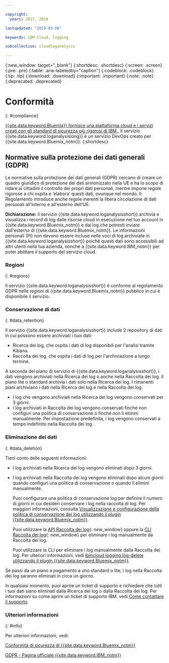 ```yaml
---

copyright:
  years: 2017, 2019

lastupdated: "2019-03-06"

keywords: IBM Cloud, logging

subcollection: cloudloganalysis

---
```


{:new_window: target="_blank"}
{:shortdesc: .shortdesc}
{:screen: .screen}
{:pre: .pre}
{:table: .aria-labeledby="caption"}
{:codeblock: .codeblock}
{:tip: .tip}
{:download: .download}
{:important: .important}
{:note: .note}
{:deprecated: .deprecated}


# Conformità
{: #compliance}

[ {{site.data.keyword.Bluemix}} fornisce una piattaforma cloud e i servizi creati con gli standard di sicurezza più rigorosi di IBM.](/docs/security/compliance.html#compliance). Il servizio {{site.data.keyword.loganalysislong}} è un servizio DevOps creato per {{site.data.keyword.Bluemix_notm}}. 
{:shortdesc}


## Normative sulla protezione dei dati generali (GDPR)

Le normative sulla protezione dei dati generali (GDPR) cercano di creare un quadro giuridico di protezione dei dati armonizzato nella UE e ha lo scopo di ridare ai cittadini il controllo dei propri dati personali, mentre impone regole rigorose a chi ospita e ‘elabora’ questi dati, ovunque nel mondo. Il Regolamento introduce anche regole inerenti la libera circolazione di dati personali all'interno e all'esterno dell'UE. 

**Dichiarazione:** il servizio {{site.data.keyword.loganalysisshort}} archivia e visualizza i record di log dalle risorse cloud in esecuzione nel tuo account in {{site.data.keyword.Bluemix_notm}} e dai log che potresti inviare dall'esterno di {{site.data.keyword.Bluemix_notm}}. Le informazioni personali (PI) non devono essere incluse nelle voci di log archiviate in {{site.data.keyword.loganalysisshort}} poiché questi dati sono accessibili ad altri utenti nella tua azienda, nonché a {{site.data.keyword.IBM_notm}} per poter abilitare il supporto del servizio cloud.

### Regioni
{: #regions}

Il servizio {{site.data.keyword.loganalysisshort}} è conforme al regolamento GDPR nelle regioni di {{site.data.keyword.Bluemix_notm}} pubblico in cui è disponibile il servizio.


### Conservazione di dati
{: #data_retention}

Il servizio {{site.data.keyword.loganalysisshort}} include 2 repository di dati in cui possono essere archiviati i tuoi dati: 

* Ricerca dei log, che ospita i dati di log disponibili per l'analisi tramite Kibana.
* Raccolta dei log, che ospita i dati di log per l'archiviazione a lungo termine.

A seconda del piano di servizio di {{site.data.keyword.loganalysisshort}}, i dati vengono archiviati nella Ricerca dei log o anche nella Raccolta dei log. Il piano lite o standard archivia i dati solo nella Ricerca dei log. I rimanenti piani archiviano i dati nella Ricerca dei log e nella Raccolta dei log.

* I log che vengono archiviati nella Ricerca dei log vengono conservati per 3 giorni.
* I log archiviati in Raccolta dei log vengono conservati finché non configuri una politica di conservazione o finché non li elimini manualmente. Per impostazione predefinita, i log vengono conservati a tempo indefinito nella Raccolta dei log.



### Eliminazione dei dati
{: #data_deletion}

Tieni conto delle seguenti informazioni:

* I log archiviati nella Ricerca dei log vengono eliminati dopo 3 giorni.

* I log archiviati nella Raccolta dei log vengono eliminati dopo alcuni giorni quando configuri una politica di conservazione o quando li elimini manualmente. 

    Puoi configurare una politica di conservazione log per definire il numero di giorni in cui desideri conservare i log nella raccolta di log. Per maggiori informazioni, consulta [Visualizzazione e configurazione della politica di conservazione dei log utilizzando il plugin {{site.data.keyword.Bluemix_notm}}](/docs/services/CloudLogAnalysis/how-to/manage-logs?topic=cloudloganalysis-configuring_retention_policy#configuring_retention_policy).

    Puoi utilizzare la [API Raccolta dei log](https://console.bluemix.net/apidocs/948-ibm-cloud-log-collection-api?&language=node&env_id=ibm%3Ayp%3Aus-south#introduction){: new_window} oppure la [CLI Raccolta dei log](/docs/services/CloudLogAnalysis/reference?topic=cloudloganalysis-log_analysis_cli#log_analysis_cli){: new_window} per eliminare i log manualmente da Raccolta dei log. 

    Puoi utilizzare la CLI per eliminare i log manualmente dalla Raccolta dei log. Per ulteriori informazioni, vedi [ibmcloud logging log-delete utilizzando il plugin {{site.data.keyword.Bluemix_notm}}](/docs/services/CloudLogAnalysis/how-to/manage-logs?topic=cloudloganalysis-deleting_logs#deleting_logs).


Se passi da un piano a pagamento a uno standard o lite, i log nella Raccolta dei log saranno eliminati in circa un giorno.

In qualsiasi momento, puoi aprire un ticket di supporto e richiedere che tutti i tuoi dati siano eliminati dalla Ricerca dei log o dalla Raccolta dei log. Per informazioni su come aprire un ticket di supporto IBM, vedi [Come contattare il supporto](/docs/get-support?topic=get-support-getting-customer-support#getting-customer-support).



### Ulteriori informazioni
{: #info}

Per ulteriori informazioni, vedi:

[Conformità di sicurezza di {{site.data.keyword.Bluemix_notm}}](/docs/security/compliance.html#compliance)

[GDPR - Pagina ufficiale {{site.data.keyword.IBM_notm}}](https://www.ibm.com/data-responsibility/gdpr/)



